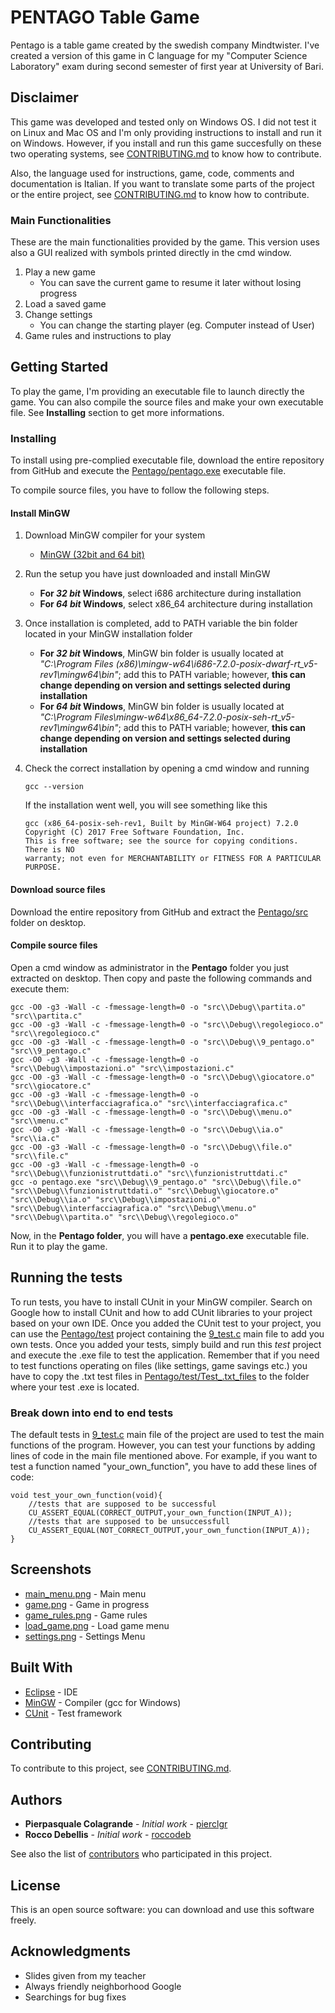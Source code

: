 # PENTAGO Table Game

Pentago is a table game created by the swedish company Mindtwister.
I've created a version of this game in C language for my "Computer Science Laboratory" exam during second semester of first year at University of Bari.

## Disclaimer
This game was developed and tested only on Windows OS.
I did not test it on Linux and Mac OS and I'm only providing instructions to install and run it on Windows.
However, if you install and run this game succesfully on these two operating systems, see [CONTRIBUTING.md](CONTRIBUTING.md) to know how to contribute.

Also, the language used for instructions, game, code, comments and documentation is Italian.
If you want to translate some parts of the project or the entire project, see [CONTRIBUTING.md](CONTRIBUTING.md) to know how to contribute.

### Main Functionalities

These are the main functionalities provided by the game. This version uses also a GUI realized with symbols printed directly in the cmd window.

1. Play a new game
   - You can save the current game to resume it later without losing progress
2. Load a saved game
3. Change settings
   - You can change the starting player (eg. Computer instead of User)
4. Game rules and instructions to play

## Getting Started

To play the game, I'm providing an executable file to launch directly the game. You can also compile the source files and make your own executable file. See **Installing** section to get more informations.

### Installing

To install using pre-complied executable file, download the entire repository from GitHub and execute the [Pentago/pentago.exe](Pentago/pentago.exe) executable file.

To compile source files, you have to follow the following steps.

#### Install **MinGW**

1. Download MinGW compiler for your system
   - [MinGW (32bit and 64 bit)](https://sourceforge.net/projects/mingw-w64/files/latest/download)
2. Run the setup you have just downloaded and install MinGW
   - **For _32 bit_ Windows**, select i686 architecture during installation
   - **For _64 bit_ Windows**, select x86_64 architecture during installation
3. Once installation is completed, add to PATH variable the bin folder located in your MinGW installation folder
   - **For _32 bit_ Windows**, MinGW bin folder is usually located at _"C:\Program Files (x86)\mingw-w64\i686-7.2.0-posix-dwarf-rt_v5-rev1\mingw64\bin"_; add this to PATH variable; however, **this can change depending on version and settings selected during installation**
   - **For _64 bit_ Windows**, MinGW bin folder is usually located at _"C:\Program Files\mingw-w64\x86_64-7.2.0-posix-seh-rt_v5-rev1\mingw64\bin"_; add this to PATH variable; however, **this can change depending on version and settings selected during installation**
4. Check the correct installation by opening a cmd window and running 
   ```
   gcc --version
   ```
   
   If the installation went well, you will see something like this
   ```
   gcc (x86_64-posix-seh-rev1, Built by MinGW-W64 project) 7.2.0
   Copyright (C) 2017 Free Software Foundation, Inc.
   This is free software; see the source for copying conditions.  There is NO
   warranty; not even for MERCHANTABILITY or FITNESS FOR A PARTICULAR PURPOSE.
   ```

#### Download source files

Download the entire repository from GitHub and extract the [Pentago/src](Pentago/src) folder on desktop.

#### Compile source files

Open a cmd window as administrator in the **Pentago** folder you just extracted on desktop.
Then copy and paste the following commands and execute them:
```
gcc -O0 -g3 -Wall -c -fmessage-length=0 -o "src\\Debug\\partita.o" "src\\partita.c"
gcc -O0 -g3 -Wall -c -fmessage-length=0 -o "src\\Debug\\regolegioco.o" "src\\regolegioco.c"
gcc -O0 -g3 -Wall -c -fmessage-length=0 -o "src\\Debug\\9_pentago.o" "src\\9_pentago.c"
gcc -O0 -g3 -Wall -c -fmessage-length=0 -o "src\\Debug\\impostazioni.o" "src\\impostazioni.c"
gcc -O0 -g3 -Wall -c -fmessage-length=0 -o "src\\Debug\\giocatore.o" "src\\giocatore.c"
gcc -O0 -g3 -Wall -c -fmessage-length=0 -o "src\\Debug\\interfacciagrafica.o" "src\\interfacciagrafica.c"
gcc -O0 -g3 -Wall -c -fmessage-length=0 -o "src\\Debug\\menu.o" "src\\menu.c"
gcc -O0 -g3 -Wall -c -fmessage-length=0 -o "src\\Debug\\ia.o" "src\\ia.c"
gcc -O0 -g3 -Wall -c -fmessage-length=0 -o "src\\Debug\\file.o" "src\\file.c"
gcc -O0 -g3 -Wall -c -fmessage-length=0 -o "src\\Debug\\funzionistruttdati.o" "src\\funzionistruttdati.c"
gcc -o pentago.exe "src\\Debug\\9_pentago.o" "src\\Debug\\file.o" "src\\Debug\\funzionistruttdati.o" "src\\Debug\\giocatore.o" "src\\Debug\\ia.o" "src\\Debug\\impostazioni.o" "src\\Debug\\interfacciagrafica.o" "src\\Debug\\menu.o" "src\\Debug\\partita.o" "src\\Debug\\regolegioco.o"
```

Now, in the **Pentago folder**, you will have a **pentago.exe** executable file. Run it to play the game.
   
## Running the tests

To run tests, you have to install CUnit in your MinGW compiler. Search on Google how to install CUnit and how to add CUnit libraries to your project based on your own IDE. 
Once you added the CUnit test to your project, you can use the [Pentago/test](Pentago/test) project containing the [9_test.c](Pentago/test/src/9_test.c) main file to add you own tests.
Once you added your tests, simply build and run this _test_ project and execute the .exe file to test the application. 
Remember that if you need to test functions operating on files (like settings, game savings etc.) you have to copy the .txt test files in [Pentago/test/Test_.txt_files](Pentago/test/Test_.txt_files) to the folder where your test .exe is located.

### Break down into end to end tests

The default tests in [9_test.c](Pentago/test/src/9_test.c) main file of the project are used to test the main functions of the program.
However, you can test your functions by adding lines of code in the main file mentioned above.
For example, if you want to test a function named "your_own_function", you have to add these lines of code:

```
void test_your_own_function(void){
	//tests that are supposed to be successful
	CU_ASSERT_EQUAL(CORRECT_OUTPUT,your_own_function(INPUT_A));
	//tests that are supposed to be unsuccessfull
	CU_ASSERT_EQUAL(NOT_CORRECT_OUTPUT,your_own_function(INPUT_A));
}
```

## Screenshots

- [main_menu.png](Screenshots/main_menu.PNG) - Main menu
- [game.png](Screenshots/game.PNG) - Game in progress
- [game_rules.png](Screenshots/game_rules.png) - Game rules
- [load_game.png](Screenshots/load_game.PNG) - Load game menu
- [settings.png](Screenshots/settings.png) - Settings Menu

## Built With

- [Eclipse](http://www.eclipse.org/downloads/packages/eclipse-ide-cc-developers/oxygen2) - IDE
- [MinGW](https://sourceforge.net/projects/mingw-w64/) - Compiler (gcc for Windows)
- [CUnit](https://sourceforge.net/projects/cunit/) - Test framework

## Contributing

To contribute to this project, see [CONTRIBUTING.md](CONTRIBUTING.md).

## Authors

- **Pierpasquale Colagrande** - _Initial work_ - [pierclgr](https://github.com/pierclgr)
- **Rocco Debellis** - _Initial work_ - [roccodeb](https://github.com/roccodeb)

See also the list of [contributors](https://github.com/pierclgr/PENTAGO-TABLE-GAME/contributors) who participated in this project.

## License

This is an open source software: you can download and use this software freely.

## Acknowledgments

- Slides given from my teacher
- Always friendly neighborhood Google
- Searchings for bug fixes

